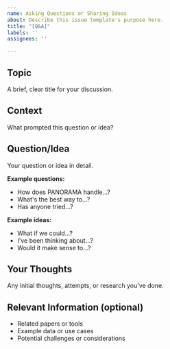 ```yaml
---
name: Asking Questions or Sharing Ideas
about: Describe this issue template's purpose here.
title: "[Q&A]"
labels: ''
assignees: ''

---
```


## Topic

A brief, clear title for your discussion.

## Context

What prompted this question or idea?

## Question/Idea

Your question or idea in detail.

**Example questions:**

- How does PANORAMA handle...?
- What's the best way to...?
- Has anyone tried...?

**Example ideas:**

- What if we could...?
- I've been thinking about...?
- Would it make sense to...?

## Your Thoughts

Any initial thoughts, attempts, or research you've done.

## Relevant Information (optional)

- Related papers or tools
- Example data or use cases
- Potential challenges or considerations
